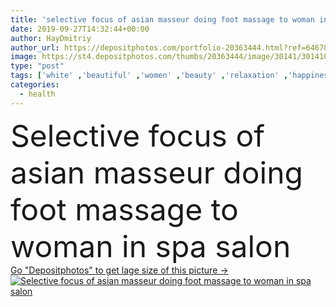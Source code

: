```yaml
---
title: 'selective focus of asian masseur doing foot massage to woman in spa salon '
date: 2019-09-27T14:32:44+00:00
author: HayDmitriy
author_url: https://depositphotos.com/portfolio-20363444.html?ref=64678756
image: https://st4.depositphotos.com/thumbs/20363444/image/30141/301410422/api_thumb_450.jpg?forcejpeg=true
type: "post"
tags: ['white' ,'beautiful' ,'women' ,'beauty' ,'relaxation' ,'happiness' ,'caucasian' ,'smile' ,'health' ,'wellbeing' ,'healthcare' ,'european' ,'emotion' ,'relax' ,'traditional' ,'emotional' ,'skincare' ,'purity' ,'spa' ,'therapy' ,'treatment' ,'indoors' ,'tranquility' ,'asian' ,'profession' ,'attractive' ,'mature' ,'wellness' ,'oriental' ,'massaging' ,'bodycare' ,'towels' ,'partial' ,'pampering' ,'Cropped' ,'masseur' ,'professional occupation' ,'Two People' ,'closed eyes' ,'selective focus' ,'body care' ,'young adult' ,'middle aged' ,'skin care' ,'Foot massage' ,'spa salon' ,'thai massage' ,'massage mat' ,'mature content' ]
categories: 
  - health
---
```

<div aling="center">
            <font size="60"> Selective focus of asian masseur doing foot massage to woman in spa salon</font>   
</div>
<div>
    <a href='https://st4.depositphotos.com/thumbs/20363444/image/30141/301410422/api_thumb_450.jpg?forcejpeg=true?ref=64678756' target=_blank > Go "Depositphotos" to get lage size of this picture ->
        <img href='https://st4.depositphotos.com/thumbs/20363444/image/30141/301410422/api_thumb_450.jpg?forcejpeg=true?ref=64678756' src='https://st4.depositphotos.com/20363444/30141/i/950/depositphotos_301410422-stock-photo-selective-focus-asian-masseur-doing.jpg?forcejpeg=true' alt='Selective focus of asian masseur doing foot massage to woman in spa salon' >
    </a>
</div>
